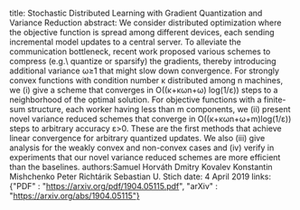 title: Stochastic Distributed Learning with Gradient Quantization and Variance Reduction
abstract: We consider distributed optimization where the objective function is spread among different devices, each sending incremental model updates to a central server. To alleviate the communication bottleneck, recent work proposed various schemes to compress (e.g.\ quantize or sparsify) the gradients, thereby introducing additional variance ω≥1 that might slow down convergence. For strongly convex functions with condition number κ distributed among n machines, we (i) give a scheme that converges in O((κ+κωn+ω) log(1/ε)) steps to a neighborhood of the optimal solution. For objective functions with a finite-sum structure, each worker having less than m components, we (ii) present novel variance reduced schemes that converge in O((κ+κωn+ω+m)log(1/ε)) steps to arbitrary accuracy ε>0. These are the first methods that achieve linear convergence for arbitrary quantized updates. We also (iii) give analysis for the weakly convex and non-convex cases and (iv) verify in experiments that our novel variance reduced schemes are more efficient than the baselines.
authors:Samuel Horváth
        Dmitry Kovalev
        Konstantin Mishchenko
        Peter Richtárik
        Sebastian U. Stich
date: 4 April 2019
links: {"PDF" : "https://arxiv.org/pdf/1904.05115.pdf", "arXiv" : "https://arxiv.org/abs/1904.05115"}